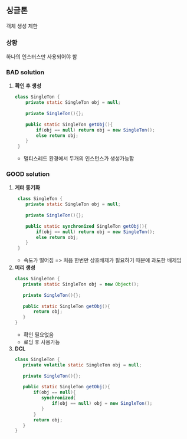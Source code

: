 ## 싱글톤

객체 생성 제한

### 상황

하나의 인스터스만 사용되어야 함

### BAD solution

1. **확인 후 생성**
   ```java
   class SingleTon {
       private static SingleTon obj = null;
       
       private SingleTon(){};
       
       public static SingleTon getObj(){
           if(obj == null) return obj = new SingleTon();
           else return obj;
       }
    }
   ```
   - 멀티스레드 환경에서 두개의 인스턴스가 생성가능함

### GOOD solution

1. **게터 동기화**
   ```java
    class SingleTon {
       private static SingleTon obj = null;
       
       private SingleTon(){};
       
       public static synchronized SingleTon getObj(){
           if(obj == null) return obj = new SingleTon();
           else return obj;
       }
    }
    ```
    - 속도가 떨어짐 => 처음 한번만 상호배제가 필요하기 때문에 과도한 배제임
2. **미리 생성**
    ```java
    class SingleTon {
       private static SingleTon obj = new Object();
       
       private SingleTon(){};
       
       public static SingleTon getObj(){
           return obj;
       }
    }
    ```
    - 확인 필요없음
    - 로딩 후 사용가능
3. **DCL**
    ```java
   class SingleTon {
       private volatile static SingleTon obj = null;
       
       private SingleTon(){};
       
       public static SingleTon getObj(){
           if(obj == null){
              synchronized{
                  if(obj == null) obj = new SingleTon();
              }
           }
           return obj;
       }
    }
   ```
